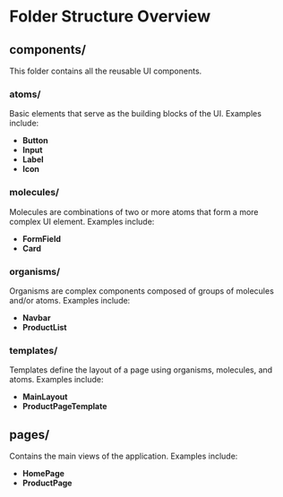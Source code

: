 # Folder Structure Overview

## components/

This folder contains all the reusable UI components.

### atoms/

Basic elements that serve as the building blocks of the UI. Examples include:

- **Button**
- **Input**
- **Label**
- **Icon**

### molecules/

Molecules are combinations of two or more atoms that form a more complex UI element. Examples include:

- **FormField**
- **Card**

### organisms/

Organisms are complex components composed of groups of molecules and/or atoms. Examples include:

- **Navbar**
- **ProductList**

### templates/

Templates define the layout of a page using organisms, molecules, and atoms. Examples include:

- **MainLayout**
- **ProductPageTemplate**

## pages/

Contains the main views of the application. Examples include:

- **HomePage**
- **ProductPage**
